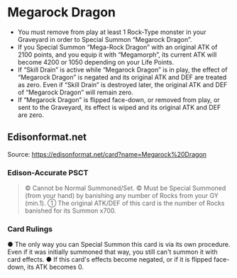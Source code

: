 # Megarock Dragon

*   You must remove from play at least 1 Rock-Type monster in your Graveyard in order to Special Summon “Megarock Dragon”.
*   If you Special Summon “Mega-Rock Dragon” with an original ATK of 2100 points, and you equip it with “Megamorph”, its current ATK will become 4200 or 1050 depending on your Life Points.
*   If “Skill Drain” is active while “Megarock Dragon” is in play, the effect of “Megarock Dragon” is negated and its original ATK and DEF are treated as zero. Even if “Skill Drain” is destroyed later, the original ATK and DEF of “Megarock Dragon” will remain zero.
*   If “Megarock Dragon” is flipped face-down, or removed from play, or sent to the Graveyard, its effect is wiped and its original ATK and DEF are zero.

## Edisonformat.net

Source: https://edisonformat.net/card?name=Megarock%20Dragon

### Edison-Accurate PSCT

> © Cannot be Normal Summoned/Set.
> © Must be Special Summoned (from your hand) by banishing any number of Rocks from your GY (min.1).
> ① The original ATK/DEF of this card is the number of Rocks banished for its Summon x700.

### Card Rulings

● The only way you can Special Summon this card is via its own procedure.
Even if it was initially summoned that way, you still can't summon it with card effects.
● If this card's effects become negated, or if it is flipped face-down, its ATK becomes 0.
            